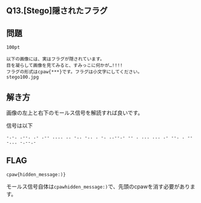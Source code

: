 Q13.[Stego]隠されたフラグ
-------------------------

問題
----
```
100pt

以下の画像には、実はフラグが隠されています。
目を凝らして画像を見てみると、すみっこに何かが…!!!!
フラグの形式はcpaw{***}です。フラグは小文字にしてください。
stego100.jpg
```

解き方
-----

画像の左上と右下のモールス信号を解読すれば良いです。

信号は以下
```
-.-. .--. .- .-- .... .. -.. -.. . -. ..--.- -- . ... ... .- --. . ---... -.--.-
```

FLAG
-----
`cpaw{hidden_message:)}`

モールス信号自体は`cpawhidden_message:)`で、先頭のcpawを消す必要があります。

